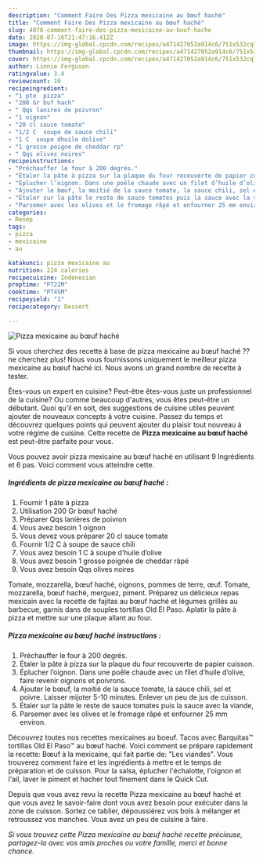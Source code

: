 ```yaml
---
description: "Comment Faire Des Pizza mexicaine au bœuf haché"
title: "Comment Faire Des Pizza mexicaine au bœuf haché"
slug: 4078-comment-faire-des-pizza-mexicaine-au-bouf-hache
date: 2020-07-16T21:47:16.412Z
image: https://img-global.cpcdn.com/recipes/a471427052a914c6/751x532cq70/pizza-mexicaine-au-boeuf-hache-photo-principale-de-la-recette.jpg
thumbnail: https://img-global.cpcdn.com/recipes/a471427052a914c6/751x532cq70/pizza-mexicaine-au-boeuf-hache-photo-principale-de-la-recette.jpg
cover: https://img-global.cpcdn.com/recipes/a471427052a914c6/751x532cq70/pizza-mexicaine-au-boeuf-hache-photo-principale-de-la-recette.jpg
author: Linnie Ferguson
ratingvalue: 3.4
reviewcount: 10
recipeingredient:
- "1 pte  pizza"
- "200 Gr buf hach"
- " Qqs lanires de poivron"
- "1 oignon"
- "20 cl sauce tomate"
- "1/2 C  soupe de sauce chili"
- "1 C  soupe dhuile dolive"
- "1 grosse poigne de cheddar rp"
- " Qqs olives noires"
recipeinstructions:
- "Préchauffer le four à 200 degrés."
- "Étaler la pâte à pizza sur la plaque du four recouverte de papier cuisson."
- "Éplucher l’oignon. Dans une poêle chaude avec un filet d’huile d’olive, faire revenir oignons et poivrons."
- "Ajouter le bœuf, la moitié de la sauce tomate, la sauce chili, sel et poivre. Laisser mijoter 5-10 minutes. Enlever un peu de jus de cuisson."
- "Étaler sur la pâte le reste de sauce tomates puis la sauce avec la viande,"
- "Parsemer avec les olives et le fromage râpé et enfourner 25 mm environ."
categories:
- Resep
tags:
- pizza
- mexicaine
- au

katakunci: pizza mexicaine au 
nutrition: 224 calories
recipecuisine: Indonesian
preptime: "PT22M"
cooktime: "PT45M"
recipeyield: "1"
recipecategory: Dessert

---
```



![Pizza mexicaine au bœuf haché](https://img-global.cpcdn.com/recipes/a471427052a914c6/751x532cq70/pizza-mexicaine-au-boeuf-hache-photo-principale-de-la-recette.jpg)

Si vous cherchez des recette à base de pizza mexicaine au bœuf haché ?? ne cherchez plus! Nous vous fournissons uniquement le meilleur pizza mexicaine au bœuf haché ici. Nous avons un grand nombre de recette à tester.

Êtes-vous un expert en cuisine? Peut-être êtes-vous juste un professionnel de la cuisine? Ou comme beaucoup d'autres, vous êtes peut-être un débutant. Quoi qu'il en soit, des suggestions de cuisine utiles peuvent ajouter de nouveaux concepts à votre cuisine. Passez du temps et découvrez quelques points qui peuvent ajouter du plaisir tout nouveau à votre régime de cuisine. Cette recette de <strong> Pizza mexicaine au bœuf haché </strong> est peut-être parfaite pour vous.

<!--inarticleads1-->

Vous pouvez avoir pizza mexicaine au bœuf haché en utilisant 9 Ingrédients et 6 pas. Voici comment vous atteindre cette.

##### Ingrédients de pizza mexicaine au bœuf haché :

1. Fournir 1 pâte à pizza
1. Utilisation 200 Gr bœuf haché
1. Préparer  Qqs lanières de poivron
1. Vous avez besoin 1 oignon
1. Vous devez vous préparer 20 cl sauce tomate
1. Fournir 1/2 C à soupe de sauce chili
1. Vous avez besoin 1 C à soupe d’huile d’olive
1. Vous avez besoin 1 grosse poignée de cheddar râpé
1. Vous avez besoin  Qqs olives noires


Tomate, mozzarella, bœuf haché, oignons, pommes de terre, œuf. Tomate, mozzarella, bœuf haché, merguez, piment. Préparez un délicieux repas mexicain avec la recette de fajitas au bœuf haché et légumes grillés au barbecue, garnis dans de souples tortillas Old El Paso. Aplatir la pâte à pizza et mettre sur une plaque allant au four. 

<!--inarticleads2-->

##### Pizza mexicaine au bœuf haché instructions :

1. Préchauffer le four à 200 degrés.
1. Étaler la pâte à pizza sur la plaque du four recouverte de papier cuisson.
1. Éplucher l’oignon. Dans une poêle chaude avec un filet d’huile d’olive, faire revenir oignons et poivrons.
1. Ajouter le bœuf, la moitié de la sauce tomate, la sauce chili, sel et poivre. Laisser mijoter 5-10 minutes. Enlever un peu de jus de cuisson.
1. Étaler sur la pâte le reste de sauce tomates puis la sauce avec la viande,
1. Parsemer avec les olives et le fromage râpé et enfourner 25 mm environ.


Découvrez toutes nos recettes mexicaines au boeuf. Tacos avec Barquitas™ tortillas Old El Paso™ au bœuf haché. Voici comment se prépare rapidement la recette: Bœuf à la mexicaine, qui fait partie de: &#34;Les viandes&#34;. Vous trouverez comment faire et les ingrédients à mettre et le temps de préparation et de cuisson. Pour la salsa, éplucher l&#39;échalotte, l&#39;oignon et l&#39;ail, laver le piment et hacher tout finement dans le Quick Cut. 

<!--inarticleads1-->

<p>
Depuis que vous avez revu la recette Pizza mexicaine au bœuf haché et que vous avez le savoir-faire dont vous avez besoin pour exécuter dans la zone de cuisson. Sortez ce tablier, dépoussiérez vos bols à mélanger et retroussez vos manches. Vous avez un peu de cuisine à faire.
</p>

<p>
<i>Si vous trouvez cette Pizza mexicaine au bœuf haché recette précieuse, partagez-la avec vos amis proches ou votre famille, merci et bonne chance.</i>
</p>

